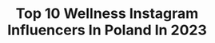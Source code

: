 ---
title: Top 10 Wellness Instagram Influencers In Poland In 2023
description: >-
  Find top wellness Instagram influencers in Poland in 2023. Most popular hashtags: #wellness #smile #makeup #polskadziewczyna.
platform: Instagram
hits: 27
text_top: Discover the most popular Instagram profiles on inBeat.
text_bottom: Our platform holds 27 Instagram influencers like this in Poland for you to work with.
profiles:
  - username: "kasiaharmony"
    fullname: >-
      Kasia Harmony
    bio: >-
      • healthyfood • natural medicine • vegetarian lifestyle 🌱 #doterra wellness advocate, join me 👉 9448371 📍 Warszawa/ Poland 📮Kasia@harmonylife.style
    location: "Poland"
    followers: 46761
    engagement: 371
    commentsToLikes: 0.040780
    id: ck5zx2fe577tv0i1434us37ir
    verified: false
    hashtags: "#wsp, #podk, #ksi, #coreczkamamusi"
  - username: "natalia_grzyb"
    fullname: >-
      NATALIA GRZYB
    bio: >-
      ⭐️World champ wellness🥈 ⭐️ European champ wellness 🥈🥉 ⭐️ Polish Junior champ 🥇 ⭐️ 📥 nataliagrzyb.pl @ekipkagrzybka ⭐️ my gym: @projektfabryczna
    location: "Poland"
    followers: 111768
    engagement: 620
    commentsToLikes: 0.010798
    id: ck13amu0cr5gz0i19sp6hvet4
    verified: false
    hashtags: "#woman, #athlete, #mondaymotivation, #akopteam"
  - username: "carmelatte"
    fullname: >-
      Klaudia
    bio: >-
      💁🏻‍♀️Slow Fashion•Travel•Wellness 🎥Stories Series: •Travel Tuesdays •Slow Fashion Thursdays 🐐Co-owner @kozaibrzoza (BnB in the mountains)
    location: "Poland"
    followers: 48331
    engagement: 100
    commentsToLikes: 0.114647
    id: ck6tqkdqpry2o0j71kokocyce
    verified: false
    hashtags: "#fashionaddict, #bohoinspired, #wearthisnext, #slowfashionmovement"
  - username: "dagadomi_fit"
    fullname: >-
      Daga Dominiczak
    bio: >-
      3x Mistrzyni Świata Wellness Fitness DAGA15 @formotiva @fitness_w_domu DAGADOMI @carpatree lekcje makijażu i pozowania scenicznego Waw/Krk/Sando
    location: "Poland"
    followers: 21073
    engagement: 251
    commentsToLikes: 0.021926
    id: ck5q9w04hdabm0i1118trwpka
    verified: false
    hashtags: "#formotivagirl, #schroniskopegasus, #sunday, #fitness"
  - username: "claudiaciesla"
    fullname: >-
      Claudia Ciesla
    bio: >-
      🇩🇪🇵🇱#Actress in🇮🇳 🥗#Nutritionist #wellnesscoach 🤙Contact: Claudia.enquiry@gmail.com
    location: "Poland"
    followers: 428713
    engagement: 63
    commentsToLikes: 0.018715
    id: ck0vwp4equw9u0i19043e4pxs
    verified: true
    hashtags: "#travel, #smile, #bliss, #claudiaciesla"
  - username: "hotelarlamow"
    fullname: >-
      Hotel Arłamów
    bio: >-
      Luxury ****hotel resort in Poland | SPA&WELLNESS | GOLF | SKI | MEEETINGS & EVENTS | SPORT |
    location: "Poland"
    followers: 19619
    engagement: 369
    commentsToLikes: 0.013473
    id: ck6tplih0kjnf0j7100ni4m1u
    verified: false
    hashtags: "#hotelresort, #bieszczady, #bezpiecznyarlamow, #przyroda"
  - username: "ziaja.polska"
    fullname: >-
      ZIAJA POLSKA
    bio: >-
      .cześć na oficjalnym profilu Ziaja! .oznaczcie nas #ziajapolska .odwiedźcie nasz sklep ⤵️
    location: "Poland"
    followers: 104429
    engagement: 74
    commentsToLikes: 0.031709
    id: ck15t97yegy9f0i1929exv4ah
    verified: true
    hashtags: "#ziajaskincare, #peeling, #beauty, #focusonskin"
  - username: "prawieidealna"
    fullname: >-
      Joanna👉 Katowice/Ustroń
    bio: >-
      NA STORIES JEST PRAWDZIWE ŻYCIE🔥 Motywuję do działania. Grywam w serialach. Piszę bloga, kręcę vlogi i śmieszne TikToki. Moje social media ↩
    location: "Poland"
    followers: 21618
    engagement: 250
    commentsToLikes: 0.148015
    id: ck6udqym7mn810j71ierowrxd
    verified: false
    hashtags: "#blondynka, #poland, #podr, #minimalstyle"
  - username: "jm.nowakowska"
    fullname: >-
      𝙅𝙤𝙖𝙣𝙣𝙖 𝙈𝙖𝙧𝙞𝙖 𝙉𝙤𝙬𝙖𝙠𝙤𝙬𝙨𝙠𝙖 ✨
    bio: >-
      ▪️𝘛𝘰𝘳𝘶𝘯, 𝘗𝘰𝘭𝘢𝘯𝘥🇵🇱 ▪️𝘗𝘦𝘢𝘳𝘭𝘴 𝘔𝘰𝘥𝘦𝘭𝘴 ▪️𝘝𝘰𝘭𝘬𝘴𝘸𝘢𝘨𝘦𝘯 𝘗𝘭𝘪𝘤𝘩𝘵𝘢 𝘛𝘰𝘳𝘶𝘯 👩🏼‍💻 ▪️𝘗𝘰𝘥𝘱𝘳𝘰𝘸𝘢𝘥𝘻𝘢𝘫𝘢𝘤𝘢 @kstorun 🏁 ✉️ 𝘯𝘰𝘸𝘢𝘬𝘰𝘸𝘴𝘬𝘢.𝘫𝘰𝘢𝘯𝘯𝘢𝘢@𝘨𝘮𝘢𝘪𝘭.𝘤𝘰𝘮
    location: "Poland"
    followers: 14362
    engagement: 864
    commentsToLikes: 0.042239
    id: ckap81pytmg110i78ytm8cin2
    verified: false
    hashtags: "#newcollection, #boutique, #photo, #polishmodels"
  - username: "ania_qq"
    fullname: >-
      Anna Kukawska
    bio: >-
      Jedyny oficjalny profil!⁠ #aktorka 🎬 @policjantkipolicjanci⁠ #wokalistka 🎤 @aqqband⁠ 🔜psychoterapeutka pozytywna ⁠☀️ #mama💞🐣 współpraca: ania@world.pl
    location: "Poland"
    followers: 26224
    engagement: 700
    commentsToLikes: 0.016199
    id: ck0w08scccyk70i19eb29dqbd
    verified: false
    hashtags: "#happy, #momanddaughter, #psychoterapeutka, #actresslife"
---